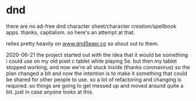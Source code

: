 # dnd

there are no ad-free dnd character sheet/character creation/spellbook apps. thanks, capitalism. so here's an attempt at that.

relies pretty heavily on www.dnd5eapi.co so shout out to them.

2020-06-21 the project started out with the idea that it would be something i could use on my old pixel c tablet while playing 5e. but then my tablet stopped working, and now we're all stuck inside (thanks coronavirus) so the plan changed a bit and now the intention is to make it something that could be shared for other people to use. so a lot of refactoring and changing is required. so things are going to get messed up and moved around quite a bit. just in case anyone looks at this.
